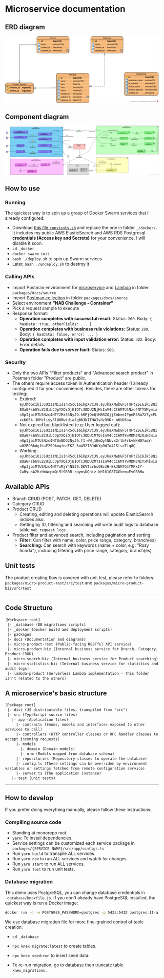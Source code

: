 # Microservice documentation

## ERD diagram

![ERD Diagram](./images/icommerce-entity-relationship-diagram.png "Entity Relationship Diagram")

## Component diagram

![ERD Diagram](./images/icommerce-microservice-component-diagram.png "Entity Relationship Diagram")

## How to use

### Running

The quickest way is to spin up a group of Docker Swarm services that I already configured:

- Download [this file `constants.sh`](https://drive.google.com/file/d/1tI6t6mOhdQaXAyf2bDQHjTANux5EIcXT/view?usp=sharing) and replace the one in folder `_/docker/`. It includes my public AWS ElasticSearch and AWS RDS Postgresql **credentials (Access key and Secrets)** for your convenience. I will disable it soon.
- `cd _docker`
- `docker swarm init`
- `bash ./deploy.sh` to spin up Swarm services
- Later, `bash ./undeploy.sh` to destroy it

### Calling APIs

- Import Postman environment for [microservice](./source/NAB-Challenge-Container.postman_environment.json) and [Lambda](./source/NAB-Challenge-Lambda.postman_environment.json) in folder `packages/docs/source`
- Import [Postman collection](./packages/docs/source/NAB-iCommerce.postman_collection.json) in folder `packages/docs/source`
- Select environment **"NAB Challenge - Container"**
- Pick a request sample to execute
- Response format:
  * **Operation completes with successful result:** Status: `200`. Body: `{ hasData: true, otherFields: ... }`
  * **Operation completes with business rule violations:** Status: `200`. Body: `{ hasData: false, error: ... }`
  * **Operation completes with input validation error:** Status: `422`. Body: Error details.
  * **Operation fails due to server fault:** Status: `500`.

### Security

- Only the two APIs "Filter products" and "Advanced search product" in Postman folder "Product" are public.
- The others require access token in Authentication header (I already configured it for your convenience). Besides, there are other tokens for testing:
  * Expired: `eyJhbGciOiJSUzI1NiIsInR5cCI6IkpXVCJ9.eyJkaXNwbGF5TmFtZSI6Ik5BQiBDaGFsbGVuZ2UiLCJpYXQiOjE1OTc3ODU2NjMsImV4cCI6MTU5Nzc4NTY5MywianRpIjoiMTU5Nzc4NTY2MzE3NyJ9.hRPjOeQtMBRZGjjEnbeeIPpeRSRu7X7yxPLxcbG5k-J0MzliyySlU0RwkdiaJq863kITHAIvHzDVDr_n6kD6ow`
  * Not expired but blacklisted (e.g: User logged out): `eyJhbGciOiJSUzI1NiIsInR5cCI6IkpXVCJ9.eyJkaXNwbGF5TmFtZSI6Ik5BQiBDaGFsbGVuZ2UiLCJpYXQiOjE1OTc3ODU1MTQsImV4cCI6MTYwMDM3NzUxNCwianRpIjoiMTU5Nzc4NTUxNDQ2NyJ9.fI-eW_1BmOylNbvx2rlbFrkvkKHOYaqY-w02P9RkdgfhaE299kuqfndEK2_3o452IBJdKYpDWIo41SlsaTLq8Q`
  * Working: `eyJhbGciOiJSUzI1NiIsInR5cCI6IkpXVCJ9.eyJkaXNwbGF5TmFtZSI6Ik5BQiBDaGFsbGVuZ2UiLCJpYXQiOjE1OTc3ODU2MTIsImV4cCI6MTYwMDM3NzYxMiwianRpIjoiMTU5Nzc4NTYxMjY4NSJ9.DKVTLrhoQBz3H-BkJNM7Q3YMPxIY-CwRyusA2HzHmAcpmQi5l9RRR-rpymsUQniz-NH161G8TGGkempEvGBRHw`

## Available APIs
- Branch CRUD (POST, PATCH, GET, DELETE)
- Category CRUD
- Product CRUD
   - Creating, editing and deleting operations will update ElasticSearch indices also.
   - Getting by ID, filtering and searching will write audit logs to database table `nab_request_logs`.
- Product filter and advanced search, including pagination and sorting.
  * **Filter:** Can filter with name, color, price range, category, branch(es)
  * **Searching:** Can search with keywords (name + color, e.g: "Rosy honda"), including filtering with price range, category, branch(es)

## Unit tests

The product creating flow is covered with unit test, please refer to folders: `packages/micro-product-rest/src/test` and `packages/micro-product-biz/src/test`

---

## Code Structure

```
[Workspace root]
 |- _database (DB migrations scripts)
 |- _docker (Docker build and deployment scripts)
 |- packages
 |- docs (Documentation and diagrams)
 |- micro-product-rest (Public-facing RESTful API service)
 |- micro-product-biz (Internal business service for Branch, Category, Product CRUD)
 |- micro-search-biz (Internal business service for Product searching)
 |- micro-statistics-biz (Internal business service for statistics and audit logs)
 |- lambda-product (Serverless Lambda implementation - This folder isn't related to the others)
```

## A microservice's basic structure

```
[Package root]
 |- dist (JS distributable files, transpiled from "src")
 |- src (TypeScript source files)
   |- app (Application files)
     |- contracts (Enums, models and interfaces exposed to other services to call)
     |- controllers (HTTP controller classes or RPC handler classes to accept incoming requests)
     |- models
       |- domain (Domain models)
       |- orm (Models mapped from database schema)
     |- repositories (Repository classes to operate the database)
     |- config.ts (These settings can be overriden by environment variables or settings fetched from remote configuration service)
     |- server.ts (The application instance)
   |- test (Unit tests)
```
---

## How to develop

If you prefer doing everything manually, please follow these instructions:

### Compiling source code

- Standing at monorepo root
- `yarn`: To install dependencies.
- Service settings can be customized each service package in `packages/{SERVICE NAME}/src/app/configs.ts`
- Run `yarn build` to transpile ALL services.
- Run `yarn dev` to run ALL services and watch for changes.
- Run `yarn start` to run ALL services.
- Run `yarn test` to run unit tests.


### Database migration
This demo uses PostgreSQL, you can change database credentials in `_database/knexfile.js`. If you don't already have PostgreSQL installed, the quickest way is run a Docker image:

  ```bash
  docker run -d -e POSTGRES_PASSWORD=postgres -p 5432:5432 postgres:11-alpine
  ```

We use database migration file for more fine-grained control of table creation:

- `cd _database`
- `npx knex migrate:latest` to create tables.
- `npx knex seed:run` to insert seed data.

- To re-run migration, go to database then truncate table `knex_migrations.`
